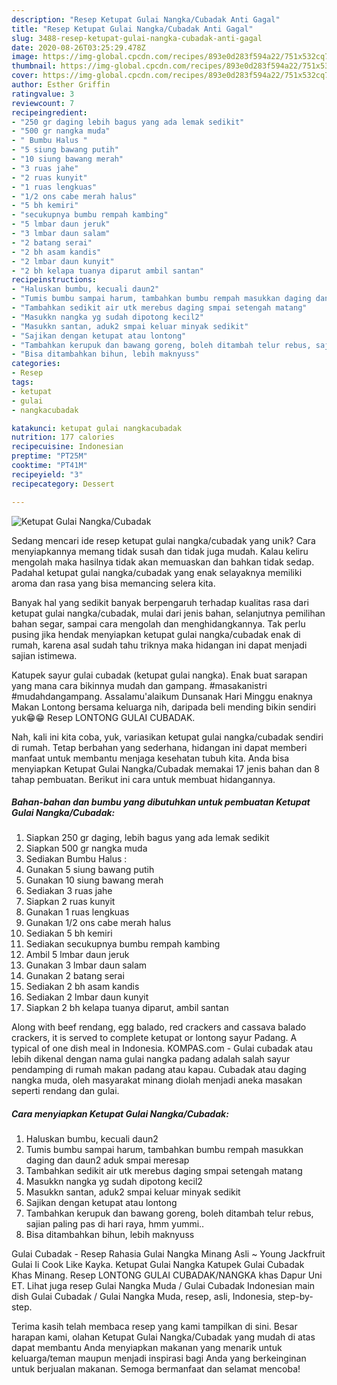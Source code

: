 ```yaml
---
description: "Resep Ketupat Gulai Nangka/Cubadak Anti Gagal"
title: "Resep Ketupat Gulai Nangka/Cubadak Anti Gagal"
slug: 3488-resep-ketupat-gulai-nangka-cubadak-anti-gagal
date: 2020-08-26T03:25:29.478Z
image: https://img-global.cpcdn.com/recipes/893e0d283f594a22/751x532cq70/ketupat-gulai-nangkacubadak-foto-resep-utama.jpg
thumbnail: https://img-global.cpcdn.com/recipes/893e0d283f594a22/751x532cq70/ketupat-gulai-nangkacubadak-foto-resep-utama.jpg
cover: https://img-global.cpcdn.com/recipes/893e0d283f594a22/751x532cq70/ketupat-gulai-nangkacubadak-foto-resep-utama.jpg
author: Esther Griffin
ratingvalue: 3
reviewcount: 7
recipeingredient:
- "250 gr daging lebih bagus yang ada lemak sedikit"
- "500 gr nangka muda"
- " Bumbu Halus "
- "5 siung bawang putih"
- "10 siung bawang merah"
- "3 ruas jahe"
- "2 ruas kunyit"
- "1 ruas lengkuas"
- "1/2 ons cabe merah halus"
- "5 bh kemiri"
- "secukupnya bumbu rempah kambing"
- "5 lmbar daun jeruk"
- "3 lmbar daun salam"
- "2 batang serai"
- "2 bh asam kandis"
- "2 lmbar daun kunyit"
- "2 bh kelapa tuanya diparut ambil santan"
recipeinstructions:
- "Haluskan bumbu, kecuali daun2"
- "Tumis bumbu sampai harum, tambahkan bumbu rempah masukkan daging dan daun2 aduk smpai meresap"
- "Tambahkan sedikit air utk merebus daging smpai setengah matang"
- "Masukkn nangka yg sudah dipotong kecil2"
- "Masukkn santan, aduk2 smpai keluar minyak sedikit"
- "Sajikan dengan ketupat atau lontong"
- "Tambahkan kerupuk dan bawang goreng, boleh ditambah telur rebus, sajian paling pas di hari raya, hmm yummi.."
- "Bisa ditambahkan bihun, lebih maknyuss"
categories:
- Resep
tags:
- ketupat
- gulai
- nangkacubadak

katakunci: ketupat gulai nangkacubadak 
nutrition: 177 calories
recipecuisine: Indonesian
preptime: "PT25M"
cooktime: "PT41M"
recipeyield: "3"
recipecategory: Dessert

---
```



![Ketupat Gulai Nangka/Cubadak](https://img-global.cpcdn.com/recipes/893e0d283f594a22/751x532cq70/ketupat-gulai-nangkacubadak-foto-resep-utama.jpg)

Sedang mencari ide resep ketupat gulai nangka/cubadak yang unik? Cara menyiapkannya memang tidak susah dan tidak juga mudah. Kalau keliru mengolah maka hasilnya tidak akan memuaskan dan bahkan tidak sedap. Padahal ketupat gulai nangka/cubadak yang enak selayaknya memiliki aroma dan rasa yang bisa memancing selera kita.

Banyak hal yang sedikit banyak berpengaruh terhadap kualitas rasa dari ketupat gulai nangka/cubadak, mulai dari jenis bahan, selanjutnya pemilihan bahan segar, sampai cara mengolah dan menghidangkannya. Tak perlu pusing jika hendak menyiapkan ketupat gulai nangka/cubadak enak di rumah, karena asal sudah tahu triknya maka hidangan ini dapat menjadi sajian istimewa.

Katupek sayur gulai cubadak (ketupat gulai nangka). Enak buat sarapan yang mana cara bikinnya mudah dan gampang. #masakanistri #mudahdangampang. Assalamu&#39;alaikum Dunsanak Hari Minggu enaknya Makan Lontong bersama keluarga nih, daripada beli mending bikin sendiri yuk😁😁 Resep LONTONG GULAI CUBADAK.


Nah, kali ini kita coba, yuk, variasikan ketupat gulai nangka/cubadak sendiri di rumah. Tetap berbahan yang sederhana, hidangan ini dapat memberi manfaat untuk membantu menjaga kesehatan tubuh kita. Anda bisa menyiapkan Ketupat Gulai Nangka/Cubadak memakai 17 jenis bahan dan 8 tahap pembuatan. Berikut ini cara untuk membuat hidangannya.

<!--inarticleads1-->

##### Bahan-bahan dan bumbu yang dibutuhkan untuk pembuatan Ketupat Gulai Nangka/Cubadak:

1. Siapkan 250 gr daging, lebih bagus yang ada lemak sedikit
1. Siapkan 500 gr nangka muda
1. Sediakan  Bumbu Halus :
1. Gunakan 5 siung bawang putih
1. Gunakan 10 siung bawang merah
1. Sediakan 3 ruas jahe
1. Siapkan 2 ruas kunyit
1. Gunakan 1 ruas lengkuas
1. Gunakan 1/2 ons cabe merah halus
1. Sediakan 5 bh kemiri
1. Sediakan secukupnya bumbu rempah kambing
1. Ambil 5 lmbar daun jeruk
1. Gunakan 3 lmbar daun salam
1. Gunakan 2 batang serai
1. Sediakan 2 bh asam kandis
1. Sediakan 2 lmbar daun kunyit
1. Siapkan 2 bh kelapa tuanya diparut, ambil santan


Along with beef rendang, egg balado, red crackers and cassava balado crackers, it is served to complete ketupat or lontong sayur Padang. A typical of one dish meal in Indonesia. KOMPAS.com - Gulai cubadak atau lebih dikenal dengan nama gulai nangka padang adalah salah sayur pendamping di rumah makan padang atau kapau. Cubadak atau daging nangka muda, oleh masyarakat minang diolah menjadi aneka masakan seperti rendang dan gulai. 

<!--inarticleads2-->

##### Cara menyiapkan Ketupat Gulai Nangka/Cubadak:

1. Haluskan bumbu, kecuali daun2
1. Tumis bumbu sampai harum, tambahkan bumbu rempah masukkan daging dan daun2 aduk smpai meresap
1. Tambahkan sedikit air utk merebus daging smpai setengah matang
1. Masukkn nangka yg sudah dipotong kecil2
1. Masukkn santan, aduk2 smpai keluar minyak sedikit
1. Sajikan dengan ketupat atau lontong
1. Tambahkan kerupuk dan bawang goreng, boleh ditambah telur rebus, sajian paling pas di hari raya, hmm yummi..
1. Bisa ditambahkan bihun, lebih maknyuss


Gulai Cubadak - Resep Rahasia Gulai Nangka Minang Asli ~ Young Jackfruit Gulai Ii Cook Like Kayka. Ketupat Gulai Nangka Katupek Gulai Cubadak Khas Minang. Resep LONTONG GULAI CUBADAK/NANGKA khas Dapur Uni ET. Lihat juga resep Gulai Nangka Muda / Gulai Cubadak Indonesian main dish Gulai Cubadak / Gulai Nangka Muda, resep, asli, Indonesia, step-by-step. 

Terima kasih telah membaca resep yang kami tampilkan di sini. Besar harapan kami, olahan Ketupat Gulai Nangka/Cubadak yang mudah di atas dapat membantu Anda menyiapkan makanan yang menarik untuk keluarga/teman maupun menjadi inspirasi bagi Anda yang berkeinginan untuk berjualan makanan. Semoga bermanfaat dan selamat mencoba!
